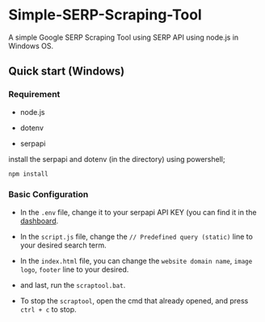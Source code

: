 # Simple-SERP-Scraping-Tool
A simple Google SERP Scraping Tool using SERP API using node.js in Windows OS.

## Quick start (Windows)

### Requirement

- node.js

- dotenv

- serpapi

install the serpapi and dotenv (in the directory) using powershell;

```bash
npm install
```

### Basic Configuration

- In the `.env` file, change it to your serpapi API KEY (you can find it in the [dashboard](https://serpapi.com/dashboard).

- In the `script.js` file, change the `// Predefined query (static)` line to your desired search term.

- In the `index.html` file, you can change the `website domain name`, `image logo`, `footer` line to your desired.

- and last, run the `scraptool.bat`.

- To stop the `scraptool`, open the cmd that already opened, and press `ctrl + c` to stop.
